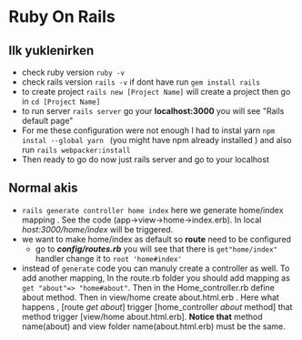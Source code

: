 # Ruby On Rails
## Ilk yuklenirken 
- check ruby version `ruby -v`
- check rails version `rails -v` if dont have run `gem install rails`
- to create project `rails new [Project Name]` will create a project then go in `cd [Project Name]`
- to run server `rails server` go your **localhost:3000** you will see "Rails default page"
-  For me these configuration were not enough I had to instal yarn `npm instal --global yarn `  (you might have npm already installed ) and also run `rails webpacker:install`
-  Then ready to go do now just rails server and go to your localhost
## Normal akis
- `rails generate controller home index` here we generate home/index mapping . 
See the code (app->view->home->index.erb). In local _host:3000/home/index_ will be triggered. 
- we want to make home/index as default  so **route** need to be configured
  - go to **_config/routes.rb_** you will see that there is `get"home/index"` handler change it to `root 'home#index'`
- instead of `generate` code you can manuly create a controller as well. To add another mapping, In the route.rb folder you should add mapping as `get "about"=> "home#about"`. Then in the Home_controller.rb define about method. Then in view/home create about.html.erb .
  Here what happens ,  [route _get about_] trigger [home_controller _about_ method] that method trigger [view/home about.html.erb].
  **Notice that** method name(about) and view folder name(about.html.erb) must be the same. 
  